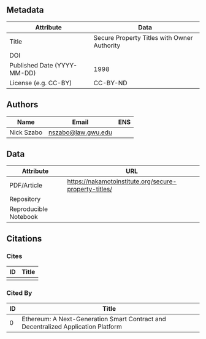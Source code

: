 ## Metadata

| Attribute | Data |
|---|---|
| Title | Secure Property Titles with Owner Authority |
| DOI |  |
| Published Date (YYYY-MM-DD) | 1998 |
| License (e.g. CC-BY) | CC-BY-ND |

## Authors

| Name | Email | ENS |
|---|---|---|
| Nick Szabo | nszabo@law.gwu.edu |  |

## Data

| Attribute | URL |
|---|---|
| PDF/Article | https://nakamotoinstitute.org/secure-property-titles/ |
| Repository |  |
| Reproducible Notebook |  |

## Citations

### Cites

| ID | Title |
|---|---|
|  |  |

### Cited By

| ID | Title |
|---|---|
| 0 | Ethereum: A Next-Generation Smart Contract and Decentralized Application Platform |
